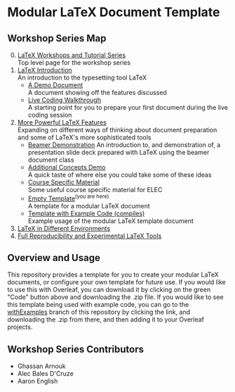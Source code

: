 # Modular LaTeX Document Template

## Workshop Series Map

0. [LaTeX Workshops and Tutorial Series](https://github.com/humdrumcomet/LaTeXTutorialSeries)  
   Top level page for the workshop series
1. [LaTeX Introduction](https://github.com/humdrumcomet/LaTeXIntroductionPresentation)  
    An introduction to the typesetting tool LaTeX
    - [A Demo Document](https://github.com/humdrumcomet/LaTeXIntroduction)  
      A document showing off the features discussed
    - [Live Coding Walkthrough](https://github.com/humdrumcomet/LaTeXCodingSession)  
      A starting point for you to prepare your first document during the live coding session
2. [More Powerful LaTeX Features](https://github.com/humdrumcomet/LaTeXAdvancedWorkshop)  
   Expanding on different ways of thinking about document preparation and some of LaTeX's more sophisticated tools
    - [Beamer Demonstration](https://github.com/humdrumcomet/LaTeXAdvancedWorkshop-Beamer)
      An introduction to, and demonstration of, a presentation slide deck prepared with LaTeX using the beamer document class
    - [Additional Concepts Demo](https://github.com/humdrumcomet/LaTeXAdvancedWorkshop-Extras)  
      A quick taste of where else you could take some of these ideas
    - [Course Specific Material](https://github.com/humdrumcomet/LaTeXAdvancedWorkshop-Course-Specific)  
      Some useful course specific material for ELEC
    - [Empty Template](https://github.com/humdrumcomet/LaTeX-Modular-Template/)<sup>(you are here)</sup>  
      A template for a modular LaTeX document
    - [Template with Example Code (compiles)](https://github.com/humdrumcomet/LaTeX-Modular-Template/tree/withExamples)  
      Example usage of the modular LaTeX template document
3. [LaTeX in Different Environments](https://github.com/humdrumcomet/LaTeXinDifferentEnvironments)
4. [Full Reproducibility and Experimental LaTeX Tools]()  

## Overview and Usage
This repository provides a template for you to create your modular LaTeX documents, or configure your own template for future use. 
If you would like to use this with Overleaf, you can download it by clicking on the green "Code" button above and downloading the .zip file.
If you would like to see this template being used with example code, you can go to the [withExamples](https://github.com/humdrumcomet/LaTeX-Modular-Template/tree/withExamples) branch of this repository by clicking the link, and downloading the .zip from there, and then adding it to your Overleaf projects.

## Workshop Series Contributors

* Ghassan Arnouk
* Alec Bales D'Cruze
* Aaron English
